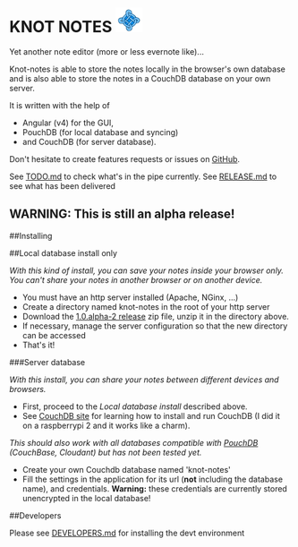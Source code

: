 
# KNOT NOTES ![](https://github.com/leolivier/knot-note/raw/master/src/assets/images/knot-note-48x48.png)

Yet another note editor (more or less evernote like)...

Knot-notes is able to store the notes locally in the browser's own database and is also able to store the notes in a CouchDB database on your own server.

It is written with the help of

* Angular (v4) for the GUI, 
* PouchDB (for local database and syncing)
* and CouchDB (for server database).

Don't hesitate to create features requests or issues on [GitHub](https://github.com/leolivier/knot-note/issues).

See [TODO.md](doc/TODO.md) to check what's in the pipe currently.
See [RELEASE.md](doc/RELEASE.md) to see what has been delivered 

__WARNING: This is still an alpha release!__
------------

##Installing 

##Local database install only

*With this kind of install, you can save your notes inside your browser only. You can't share your notes in another browser or on another device.*

* You must have an http server installed (Apache, NGinx, ...)
* Create a directory named knot-notes in the root of your http server 
* Download the [1.0.alpha-2 release](https://github.com/leolivier/knot-notes/raw/master/knot-notes-1.0.0-a2.zip) zip file, 
unzip it in the directory above.
* If necessary, manage the server configuration so that the new directory can be accessed
* That's it!

###Server database

*With this install, you can share your notes between different devices and browsers.*

* First, proceed to the *Local database install* described above.
* See [CouchDB site](http://docs.couchdb.org/en/latest/) for learning how to install and run CouchDB (I did it on a raspberrypi 2 and it works like a charm). 

*This should also work with all databases compatible with [PouchDB](https://pouchdb.com) (CouchBase, Cloudant) but has not been tested yet.*

* Create your own Couchdb database named 'knot-notes'
* Fill the settings in the application for its url (__not__ including the database name), and credentials. __Warning:__ these credentials are currently stored unencrypted in the local database!

##Developers

Please see [DEVELOPERS.md](doc/DEVELOPPERS.md) for installing the devt environment  
